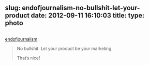 slug: endofjournalism-no-bullshit-let-your-product
date: 2012-09-11 16:10:03
title: 
type: photo
---

<a href="https://twitter.com/wblau/status/243395482498498560/photo/1"><img src="{{@asset.url swerner/tumblr/2012-09-11-endofjournalism-no-bullshit-let-your-product-9092bc2950.jpeg}}" alt=""/></a>

[endofjournalism](http://endofjournalism.tumblr.com/post/30995178960/no-bullshit-let-your-product-be-your-marketing):

 
> No bullshit. Let your product be your marketing.
> 
>  That’s nice!
